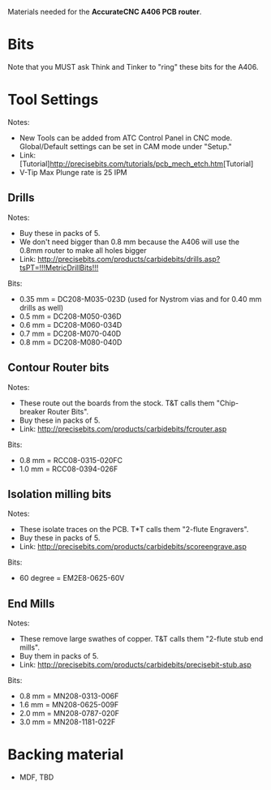 Materials needed for the **AccurateCNC A406 PCB router**.

# Bits

Note that you MUST ask Think and Tinker to "ring" these bits for the A406.

# Tool Settings

Notes:

- New Tools can be added from ATC Control Panel in CNC mode.  Global/Default settings can be set in CAM mode under "Setup."
- Link:[Tutorial]<http://precisebits.com/tutorials/pcb_mech_etch.htm>[Tutorial]
- V-Tip Max Plunge rate is 25 IPM  


## Drills

Notes:

- Buy these in packs of 5.
- We don't need bigger than 0.8 mm because the A406 will use the 0.8mm router to make all holes bigger
- Link: <http://precisebits.com/products/carbidebits/drills.asp?tsPT=!!!MetricDrillBits!!!>

Bits:

- 0.35 mm = DC208-M035-023D (used for Nystrom vias and for 0.40 mm drills as well)
- 0.5 mm = DC208-M050-036D
- 0.6 mm = DC208-M060-034D
- 0.7 mm = DC208-M070-040D 
- 0.8 mm = DC208-M080-040D

## Contour Router bits

Notes:

- These route out the boards from the stock. T&T calls them "Chip-breaker Router Bits".
- Buy these in packs of 5.
- Link: <http://precisebits.com/products/carbidebits/fcrouter.asp>

Bits:

- 0.8 mm = RCC08-0315-020FC
- 1.0 mm = RCC08-0394-026F

## Isolation milling bits

Notes:

- These isolate traces on the PCB. T*T calls them "2-flute Engravers".
- Buy these in packs of 5.
- Link: <http://precisebits.com/products/carbidebits/scoreengrave.asp>

Bits:

- 60 degree = EM2E8-0625-60V

## End Mills

Notes:

- These remove large swathes of copper. T&T calls them "2-flute stub end mills".
- Buy them in packs of 5.
- Link: <http://precisebits.com/products/carbidebits/precisebit-stub.asp>

Bits:

- 0.8 mm = MN208-0313-006F
- 1.6 mm = MN208-0625-009F
- 2.0 mm = MN208-0787-020F
- 3.0 mm = MN208-1181-022F

# Backing material

- MDF, TBD
